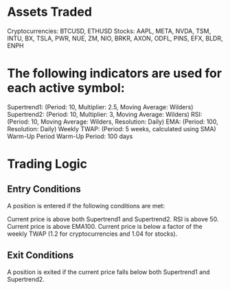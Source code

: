 # Assets Traded

Cryptocurrencies: BTCUSD, ETHUSD
Stocks: AAPL, META, NVDA, TSM, INTU, BX, TSLA, PWR, NUE, ZM, NIO, BRKR, AXON, ODFL, PINS, EFX, BLDR, ENPH

# The following indicators are used for each active symbol:

Supertrend1: (Period: 10, Multiplier: 2.5, Moving Average: Wilders)
Supertrend2: (Period: 10, Multiplier: 3, Moving Average: Wilders)
RSI: (Period: 10, Moving Average: Wilders, Resolution: Daily)
EMA: (Period: 100, Resolution: Daily)
Weekly TWAP: (Period: 5 weeks, calculated using SMA)
Warm-Up Period
Warm-Up Period: 100 days
# Trading Logic

## Entry Conditions

A position is entered if the following conditions are met:

Current price is above both Supertrend1 and Supertrend2.
RSI is above 50.
Current price is above EMA100.
Current price is below a factor of the weekly TWAP (1.2 for cryptocurrencies and 1.04 for stocks).
## Exit Conditions

A position is exited if the current price falls below both Supertrend1 and Supertrend2.



